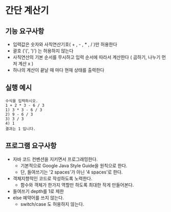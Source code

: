 # 간단 계산기 

## 기능 요구사항
- 입력값은 숫자와 사칙연산기호( + , - , * , / )만 허용한다
- 괄호 ('(', ')') 는 허용하지 않는다
- 사칙연산의 기본 순서를 무시하고 입력 순서에 따라서 계산한다 ( 곱하기, 나누기 먼저 계산 x )
- 하나의 계산이 끝날 때 마다 현재 상태를 출력한다

## 실행 예시
```text
수식을 입력하시오.
1 + 2 * 3 - 6 / 3
1) 3 * 3 - 6 / 3
2) 9 - 6 / 3
3) 3 / 3
4) 1
결과는 1 입니다.
```

## 프로그램 요구사항 
- 자바 코드 컨벤션을 지키면서 프로그래밍한다.
    - 기본적으로 Google Java Style Guide을 원칙으로 한다.
    - 단, 들여쓰기는 '2 spaces'가 아닌 '4 spaces'로 한다.
- 객체지향적인 코드로 작성하도록 노력한다.
  - 함수와 객체가 한가지 역할만 하도록 최대한 작게 만들어본다.
- 들여쓰기 depth를 1로 제한
- else 예약어를 쓰지 않는다.
  - switch/case 도 허용하지 않는다.